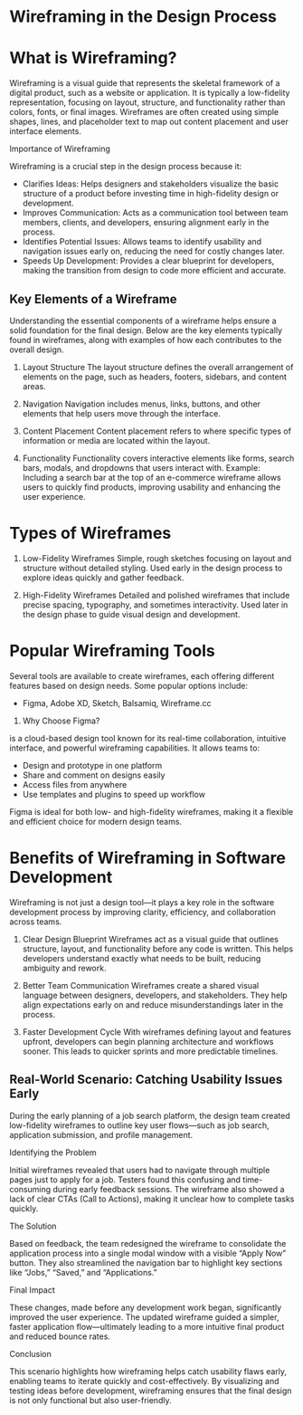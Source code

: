  
# Wireframing in the Design Process
# What is Wireframing?

Wireframing is a visual guide that represents the skeletal framework of a digital product, such as a website or application. It is typically a low-fidelity representation, focusing on layout, structure, and functionality rather than colors, fonts, or final images. Wireframes are often created using simple shapes, lines, and placeholder text to map out content placement and user interface elements.

Importance of Wireframing

Wireframing is a crucial step in the design process because it:

- Clarifies Ideas: Helps designers and stakeholders visualize the basic structure of a product before investing time in high-fidelity design or development.
- Improves Communication: Acts as a communication tool between team members, clients, and developers, ensuring alignment early in the process.
- Identifies Potential Issues: Allows teams to identify usability and navigation issues early on, reducing the need for costly changes later.
- Speeds Up Development: Provides a clear blueprint for developers, making the transition from design to code more efficient and accurate.

## Key Elements of a Wireframe

Understanding the essential components of a wireframe helps ensure a solid foundation for the final design. Below are the key elements typically found in wireframes, along with examples of how each contributes to the overall design.

 1. Layout Structure
The layout structure defines the overall arrangement of elements on the page, such as headers, footers, sidebars, and content areas.

 2. Navigation
Navigation includes menus, links, buttons, and other elements that help users move through the interface.

3. Content Placement
Content placement refers to where specific types of information or media are located within the layout.

4. Functionality
Functionality covers interactive elements like forms, search bars, modals, and dropdowns that users interact with.
Example: Including a search bar at the top of an e-commerce wireframe allows users to quickly find products, improving usability and enhancing the user experience.


# Types of Wireframes

 1. Low-Fidelity Wireframes
Simple, rough sketches focusing on layout and structure without detailed styling. Used early in the design process to explore ideas quickly and gather feedback.

 2. High-Fidelity Wireframes
Detailed and polished wireframes that include precise spacing, typography, and sometimes interactivity. Used later in the design phase to guide visual design and development.



# Popular Wireframing Tools

Several tools are available to create wireframes, each offering different features based on design needs. Some popular options include:

- Figma, Adobe XD, Sketch, Balsamiq, Wireframe.cc

1. Why Choose Figma?

is a cloud-based design tool known for its real-time collaboration, intuitive interface, and powerful wireframing capabilities. It allows teams to:

- Design and prototype in one platform
- Share and comment on designs easily
- Access files from anywhere
- Use templates and plugins to speed up workflow

Figma is ideal for both low- and high-fidelity wireframes, making it a flexible and efficient choice for modern design teams.


# Benefits of Wireframing in Software Development

Wireframing is not just a design tool—it plays a key role in the software development process by improving clarity, efficiency, and collaboration across teams.

1. Clear Design Blueprint
Wireframes act as a visual guide that outlines structure, layout, and functionality before any code is written. This helps developers understand exactly what needs to be built, reducing ambiguity and rework.


2. Better Team Communication
Wireframes create a shared visual language between designers, developers, and stakeholders. They help align expectations early on and reduce misunderstandings later in the process.

3. Faster Development Cycle
With wireframes defining layout and features upfront, developers can begin planning architecture and workflows sooner. This leads to quicker sprints and more predictable timelines.


## Real-World Scenario: Catching Usability Issues Early

During the early planning of a job search platform, the design team created low-fidelity wireframes to outline key user flows—such as job search, application submission, and profile management.

Identifying the Problem

Initial wireframes revealed that users had to navigate through multiple pages just to apply for a job. Testers found this confusing and time-consuming during early feedback sessions. The wireframe also showed a lack of clear CTAs (Call to Actions), making it unclear how to complete tasks quickly.

The Solution

Based on feedback, the team redesigned the wireframe to consolidate the application process into a single modal window with a visible “Apply Now” button. They also streamlined the navigation bar to highlight key sections like “Jobs,” “Saved,” and “Applications.”

Final Impact

These changes, made before any development work began, significantly improved the user experience. The updated wireframe guided a simpler, faster application flow—ultimately leading to a more intuitive final product and reduced bounce rates.

Conclusion

This scenario highlights how wireframing helps catch usability flaws early, enabling teams to iterate quickly and cost-effectively. By visualizing and testing ideas before development, wireframing ensures that the final design is not only functional but also user-friendly.
